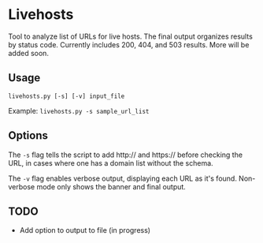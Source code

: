 # Livehosts

Tool to analyze list of URLs for live hosts. The final output organizes results by status code. Currently includes 200, 404, and 503 results. More will be added soon.

## Usage
`livehosts.py [-s] [-v] input_file`

Example:
`livehosts.py -s sample_url_list`

## Options
The `-s` flag tells the script to add http:// and https:// before checking the URL, in cases where one has a domain list without the schema.

The `-v` flag enables verbose output, displaying each URL as it's found. Non-verbose mode only shows the banner and final output.

## TODO
- Add option to output to file (in progress)
